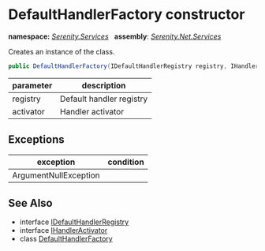 # DefaultHandlerFactory constructor
**namespace:** *[Serenity.Services](../../README.md#serenity.services-namespace)*   **assembly**: *[Serenity.Net.Services](../../README.md)*

Creates an instance of the class.

```csharp
public DefaultHandlerFactory(IDefaultHandlerRegistry registry, IHandlerActivator activator)
```

| parameter | description |
| --- | --- |
| registry | Default handler registry |
| activator | Handler activator |

## Exceptions

| exception | condition |
| --- | --- |
| ArgumentNullException |  |

## See Also

* interface [IDefaultHandlerRegistry](../IDefaultHandlerRegistry.md)
* interface [IHandlerActivator](../IHandlerActivator.md)
* class [DefaultHandlerFactory](../DefaultHandlerFactory.md)